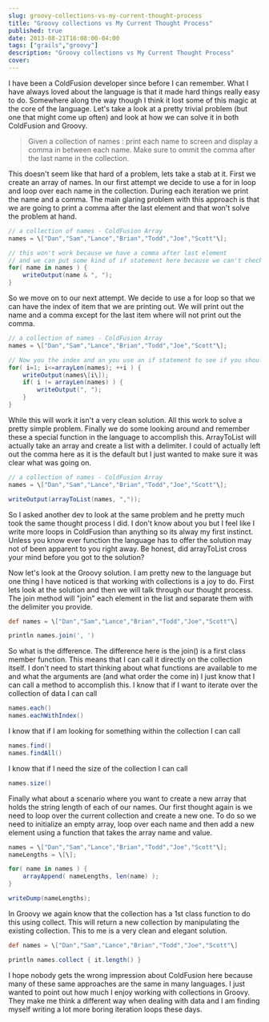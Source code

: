 ```yaml
---
slug: groovy-collections-vs-my-current-thought-process
title: "Groovy collections vs My Current Thought Process"
published: true
date: 2013-08-21T16:08:00-04:00
tags: ["grails","groovy"]
description: "Groovy collections vs My Current Thought Process"
cover:
---
```


I have been a ColdFusion developer since before I can remember. What I have always loved about the language is that it made hard things really easy to do. Somewhere along the way though I think it lost some of this magic at the core of the language. Let's take a look at a pretty trivial problem (but one that might come up often) and look at how we can solve it in both ColdFusion and Groovy.

> Given a collection of names : print each name to screen and display a comma in between each name. Make sure to ommit the comma after the last name in the collection.

This doesn't seem like that hard of a problem, lets take a stab at it. First we create an array of names. In our first attempt we decide to use a for in loop and loop over each name in the collection. During each iteration we print the name and a comma. The main glaring problem with this approach is that we are going to print a comma after the last element and that won't solve the problem at hand.

```groovy
// a collection of names - ColdFusion Array
names = \["Dan","Sam","Lance","Brian","Todd","Joe","Scott"\];

// this won't work because we have a comma after last element
// and we can put some kind of if statement here because we can't check the index
for( name in names ) {
	writeOutput(name & ", ");
}
```

So we move on to our next attempt. We decide to use a for loop so that we can have the index of item that we are printing out. We will print out the name and a comma except for the last item where will not print out the comma.

```groovy
// a collection of names - ColdFusion Array
names = \["Dan","Sam","Lance","Brian","Todd","Joe","Scott"\];

// Now you the index and an you use an if statement to see if you should output the comma
for( i=1; i<=arrayLen(names); ++i ) {
	writeOutput(names\[i\]);
	if( i != arrayLen(names) ) {
		writeOutput(", ");
	}
}
```

While this will work it isn't a very clean solution. All this work to solve a pretty simple problem. Finally we do some looking around and remember these a special function in the language to accomplish this. ArrayToList will actually take an array and create a list with a delimiter. I could of actually left out the comma here as it is the default but I just wanted to make sure it was clear what was going on.

```groovy
// a collection of names - ColdFusion Array
names = \["Dan","Sam","Lance","Brian","Todd","Joe","Scott"\];

writeOutput(arrayToList(names, ","));
```

So I asked another dev to look at the same problem and he pretty much took the same thought process I did. I don't know about you but I feel like I write more loops in ColdFusion than anything so its alway my first instinct. Unless you know ever function the language has to offer the solution may not of been apparent to you right away. Be honest, did arrayToList cross your mind before you got to the solution?

Now let's look at the Groovy solution. I am pretty new to the language but one thing I have noticed is that working with collections is a joy to do. First lets look at the solution and then we will talk through our thought process. The join method will "join" each element in the list and separate them with the delimiter you provide.

```groovy
def names = \["Dan","Sam","Lance","Brian","Todd","Joe","Scott"\]

println names.join(', ')
```

So what is the difference. The difference here is the join() is a first class member function. This means that I can call it directly on the collection itself. I don't need to start thinking about what functions are available to me and what the arguments are (and what order the come in) I just know that I can call a method to accomplish this. I know that if I want to iterate over the collection of data I can call

```groovy
names.each()
names.eachWithIndex()
```

I know that if I am looking for something within the collection I can call

```groovy
names.find()
names.findAll()
```

I know that if I need the size of the collection I can call

```groovy
names.size()
```

Finally what about a scenario where you want to create a new array that holds the string length of each of our names. Our first thought again is we need to loop over the current collection and create a new one. To do so we need to initialize an empty array, loop over each name and then add a new element using a function that takes the array name and value.

```groovy
names = \["Dan","Sam","Lance","Brian","Todd","Joe","Scott"\];
nameLengths = \[\];

for( name in names ) {
	arrayAppend( nameLengths, len(name) );
}

writeDump(nameLengths);
```

In Groovy we again know that the collection has a 1st class function to do this using collect. This will return a new collection by manipulating the existing collection. This to me is a very clean and elegant solution.

```groovy
def names = \["Dan","Sam","Lance","Brian","Todd","Joe","Scott"\]

println names.collect { it.length() }
```

I hope nobody gets the wrong impression about ColdFusion here because many of these same approaches are the same in many languages. I just wanted to point out how much I enjoy working with collections in Groovy. They make me think a different way when dealing with data and I am finding myself writing a lot more boring iteration loops these days.
